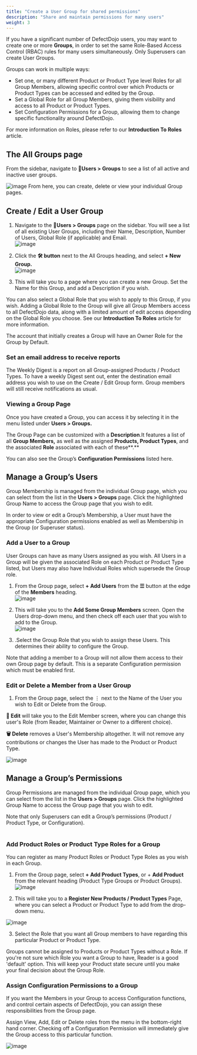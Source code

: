 ```yaml
---
title: "Create a User Group for shared permissions"
description: "Share and maintain permissions for many users"
weight: 3
---
```


If you have a significant number of DefectDojo users, you may want to create one or more **Groups**, in order to set the same Role\-Based Access Control (RBAC) rules for many users simultaneously. Only Superusers can create User Groups.

Groups can work in multiple ways:

* Set one, or many different Product or Product Type level Roles for all Group Members, allowing specific control over which Products or Product Types can be accessed and edited by the Group.
* Set a Global Role for all Group Members, giving them visibility and access to all Product or Product Types.
* Set Configuration Permissions for a Group, allowing them to change specific functionality around DefectDojo.

For more information on Roles, please refer to our **Introduction To Roles** article.

## The All Groups page

From the sidebar, navigate to 👤**Users \> Groups** to see a list of all active and inactive user groups. 

![image](images/Create_a_User_Group_for_shared_permissions.png)
From here, you can create, delete or view your individual Group pages.

## Create / Edit a User Group

1. Navigate to the 👤**Users \> Groups** page on the sidebar. You will see a list of all existing User Groups, including their Name, Description, Number of Users, Global Role (if applicable) and Email.  
​
![image](images/Create_a_User_Group_for_shared_permissions_2.png)

2. Click the **🛠️ button** next to the All Groups heading, and select **\+ New Group.**   
​
![image](images/Create_a_User_Group_for_shared_permissions_3.png)
  

3. This will take you to a page where you can create a new Group. Set the Name for this Group, and add a Description if you wish.  
  
You can also select a Global Role that you wish to apply to this Group, if you wish. Adding a Global Role to the Group will give all Group Members access to all DefectDojo data, along with a limited amount of edit access depending on the Global Role you choose. See our **Introduction To Roles** article for more information.

The account that initially creates a Group will have an Owner Role for the Group by Default.

### Set an email address to receive reports

The Weekly Digest is a report on all Group-assigned Products / Product Types. To have a weekly Digest sent out, enter the destination email address you wish to use on the Create / Edit Group form.  Group members will still receive notifications as usual.

### Viewing a Group Page

Once you have created a Group, you can access it by selecting it in the menu listed under **Users \> Groups.**

The Group Page can be customized with a **Description**.It features a list of all **Group Members,** as well as the assigned **Products, Product Types**, and the associated **Role** associated with each of these**.**

You can also see the Group’s **Configuration Permissions** listed here.

## Manage a Group’s Users

Group Membership is managed from the individual Group page, which you can select from the list in the **Users \> Groups** page. Click the highlighted Group Name to access the Group page that you wish to edit.

In order to view or edit a Group’s Membership, a User must have the appropriate Configuration permissions enabled as well as Membership in the Group (or Superuser status).

### **Add a User to a Group**

User Groups can have as many Users assigned as you wish. All Users in a Group will be given the associated Role on each Product or Product Type listed, but Users may also have Individual Roles which supersede the Group role.

1. From the Group page, select **\+ Add Users** from the **☰** button at the edge of the **Members** heading.  
​
![image](images/Create_a_User_Group_for_shared_permissions_4.png)

2. This will take you to the **Add Some Group Members** screen. Open the Users drop\-down menu, and then check off each user that you wish to add to the Group.  
​
![image](images/Create_a_User_Group_for_shared_permissions_5.png)

3. .Select the Group Role that you wish to assign these Users. This determines their ability to configure the Group.

Note that adding a member to a Group will not allow them access to their own Group page by default. This is a separate Configuration permission which must be enabled first.

### **Edit or Delete a Member from a User Group**

1. From the Group page, select the ⋮ next to the Name of the User you wish to Edit or Delete from the Group.  

**📝 Edit** will take you to the Edit Member screen, where you can change this user's Role (from Reader, Maintainer or Owner to a different choice).  

**🗑️ Delete** removes a User's Membership altogether. It will not remove any contributions or changes the User has made to the Product or Product Type.

![image](images/Create_a_User_Group_for_shared_permissions_6.png) 

## Manage a Group’s Permissions

Group Permissions are managed from the individual Group page, which you can select from the list in the **Users \> Groups** page. Click the highlighted Group Name to access the Group page that you wish to edit.

Note that only Superusers can edit a Group’s permissions (Product / Product Type, or Configuration).  
​
### **Add Product Roles or Product Type Roles for a Group**

You can register as many Product Roles or Product Type Roles as you wish in each Group.

1. From the Group page, select **\+ Add Product Types**, or \+ **Add Product** from the relevant heading (Product Type Groups or Product Groups).  
​
![image](images/Create_a_User_Group_for_shared_permissions_7.png)

2. This will take you to a **Register New Products / Product Types** Page, where you can select a Product or Product Type to add from the drop\-down menu.

![image](images/Create_a_User_Group_for_shared_permissions_8.png)

3. Select the Role that you want all Group members to have regarding this particular Product or Product Type.

Groups cannot be assigned to Products or Product Types without a Role. If you're not sure which Role you want a Group to have, Reader is a good 'default' option. This will keep your Product state secure until you make your final decision about the Group Role.

### **Assign Configuration Permissions to a Group**

If you want the Members in your Group to access Configuration functions, and control certain aspects of DefectDojo, you can assign these responsibilities from the Group page. 

Assign View, Add, Edit or Delete roles from the menu in the bottom\-right hand corner. Checking off a Configuration Permission will immediately give the Group access to this particular function.

![image](images/Create_a_User_Group_for_shared_permissions_9.png)
